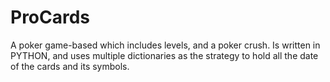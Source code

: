 # ProCards
A poker game-based which includes levels, and a poker crush.
Is written in PYTHON, and uses multiple dictionaries as the strategy to hold all the date of the cards and its symbols.
